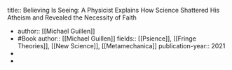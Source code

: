 title:: Believing Is Seeing: A Physicist Explains How Science Shattered His Atheism and Revealed the Necessity of Faith

- author:: [[Michael Guillen]]
- #Book
  author:: [[Michael Guillen]] 
  fields:: [[Psience]], [[Fringe Theories]], [[New Science]], [[Metamechanica]] 
  publication-year:: 2021
-
-